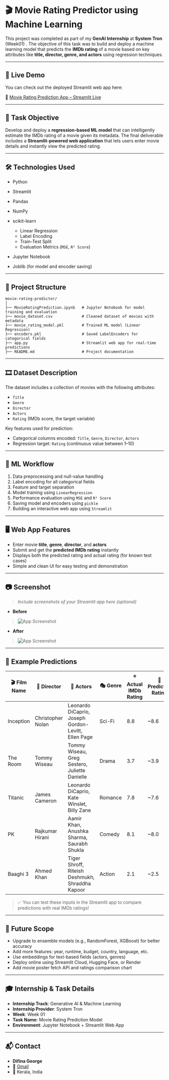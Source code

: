 # 🎬 Movie Rating Predictor using Machine Learning

This project was completed as part of my **GenAI Internship** at **System Tron** (Week01) . The objective of this task was to build and deploy a machine learning model that predicts the **IMDb rating** of a movie based on key attributes like **title, director, genre, and actors** using regression techniques.

---

## 🚀 Live Demo

You can check out the deployed Streamlit web app here:

🔗 [Movie Rating Prediction App – Streamlit Live](https://movie-rating-prediction-ml.streamlit.app/)

---

## 📌 Task Objective

Develop and deploy a **regression-based ML model** that can intelligently estimate the IMDb rating of a movie given its metadata. The final deliverable includes a **Streamlit-powered web application** that lets users enter movie details and instantly view the predicted rating.

---

## 🛠️ Technologies Used

* Python
* Streamlit
* Pandas
* NumPy
* scikit-learn

  * Linear Regression
  * Label Encoding
  * Train-Test Split
  * Evaluation Metrics (`MSE`, `R² Score`)
* Jupyter Notebook
* Joblib (for model and encoder saving)

---

## 📁 Project Structure

```
movie-rating-predictor/
│
├── MovieRatingPrediction.ipynb   # Jupyter Notebook for model training and evaluation
├── movie_dataset.csv             # Cleaned dataset of movies with metadata
├── movie_rating_model.pkl        # Trained ML model (Linear Regression)
├── encoders.pkl                  # Saved LabelEncoders for categorical fields 
├── app.py                        # Streamlit web app for real-time predictions
├── README.md                     # Project documentation
```

---

## 🎞️ Dataset Description

The dataset includes a collection of movies with the following attributes:

* `Title`
* `Genre`
* `Director`
* `Actors`
* `Rating` (IMDb score, the target variable)

Key features used for prediction:

* Categorical columns encoded: `Title`, `Genre`, `Director`, `Actors`
* Regression target: `Rating` (continuous value between 1–10)

---

## 🔄 ML Workflow

1. Data preprocessing and null-value handling
2. Label encoding for all categorical fields
3. Feature and target separation
4. Model training using `LinearRegression`
5. Performance evaluation using `MSE` and `R² Score`
6. Saving model and encoders using `pickle`
7. Building an interactive web app using `Streamlit`

---

## 🖥️ Web App Features

* Enter movie **title**, **genre**, **director**, and **actors**
* Submit and get the **predicted IMDb rating** instantly
* Displays both the predicted rating and actual rating (for known test cases)
* Simple and clean UI for easy testing and demonstration

---

## 📷 Screenshot

> *Include screenshots of your Streamlit app here (optional)*
- **Before**
> ![App Screenshot](SS01.png)
> 
- **After**
> ![App Screenshot](SS02.png)

---
## 🧪 Example Predictions

| 🎬 **Film Name** | 🎥 **Director**   | 👥 **Actors**                                       | 🎭 **Genre** | ⭐ **Actual IMDb Rating** | 🔮 **Predicted Rating** |
| ---------------- | ----------------- | --------------------------------------------------- | ------------ | ------------------------ | ----------------------- |
| Inception        | Christopher Nolan | Leonardo DiCaprio, Joseph Gordon-Levitt, Ellen Page | Sci-Fi       | 8.8                      | \~8.6                   |
| The Room         | Tommy Wiseau      | Tommy Wiseau, Greg Sestero, Juliette Danielle       | Drama        | 3.7                      | \~3.9                   |
| Titanic          | James Cameron     | Leonardo DiCaprio, Kate Winslet, Billy Zane         | Romance      | 7.8                      | \~7.6                   |
| PK               | Rajkumar Hirani   | Aamir Khan, Anushka Sharma, Saurabh Shukla          | Comedy       | 8.1                      | \~8.0                   |
| Baaghi 3         | Ahmed Khan        | Tiger Shroff, Riteish Deshmukh, Shraddha Kapoor     | Action       | 2.1                      | \~2.5                   |

> ✅ You can test these inputs in the Streamlit app to compare predictions with real IMDb ratings!

---

## 🔧 Future Scope

* Upgrade to ensemble models (e.g., RandomForest, XGBoost) for better accuracy
* Add more features: year, runtime, budget, country, language, etc.
* Use embeddings for text-based fields (actors, genres)
* Deploy online using Streamlit Cloud, Hugging Face, or Render
* Add movie poster fetch API and ratings comparison chart

---

## 🎓 Internship & Task Details

* **Internship Track**: Generative AI & Machine Learning
* **Internship Provider**: System Tron
* **Week**: Week 01
* **Task Name**: Movie Rating Prediction Model
* **Environment**: Jupyter Notebook + Streamlit Web App 

---

## 📬 Contact

* **Difina George**
* 📧 [Gmail](difina.georgecs@gmail.com)
* 📍 Kerala, India
